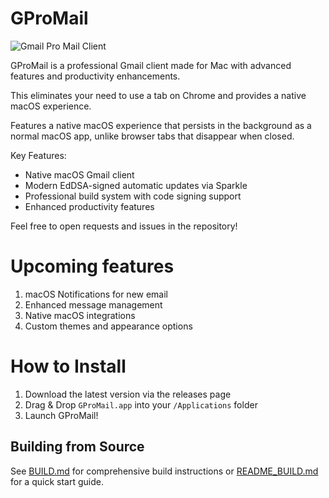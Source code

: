 GProMail
========

![Gmail Pro Mail Client](http://i.imgur.com/ZxaChmj.png)

GProMail is a professional Gmail client made for Mac with advanced features and productivity enhancements.

This eliminates your need to use a tab on Chrome and provides a native macOS experience.

Features a native macOS experience that persists in the background as a normal macOS app, unlike browser tabs that disappear when closed.

Key Features:
- Native macOS Gmail client
- Modern EdDSA-signed automatic updates via Sparkle
- Professional build system with code signing support
- Enhanced productivity features

Feel free to open requests and issues in the repository!

Upcoming features
==================

1. macOS Notifications for new email
1. Enhanced message management
1. Native macOS integrations
1. Custom themes and appearance options

How to Install
==============

1. Download the latest version via the releases page
1. Drag & Drop `GProMail.app` into your `/Applications` folder
1. Launch GProMail!

## Building from Source

See [BUILD.md](BUILD.md) for comprehensive build instructions or [README_BUILD.md](README_BUILD.md) for a quick start guide.
